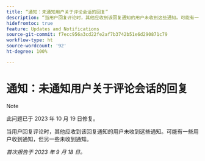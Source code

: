 ```yaml
---
title: “通知：未通知用户关于评论会话的回复”
description: “当用户回复评论时，其他应收到该回复通知的用户未收到这些通知。可能有一些用户收到通知，但另一些未收到通知。”
hidefromtoc: true
feature: Updates and Notifications
source-git-commit: f7ecc956a3cd22fe2af7b3742b51e6d290871c79
workflow-type: ht
source-wordcount: '92'
ht-degree: 100%

---
```



# 通知：未通知用户关于评论会话的回复

>[!NOTE]
>
>此问题已于 2023 年 10 月 19 日修复。

当用户回复评论时，其他应收到该回复通知的用户未收到这些通知。可能有一些用户收到通知，但另一些未收到通知。

_首次报告于 2023 年 9 月 18 日。_
